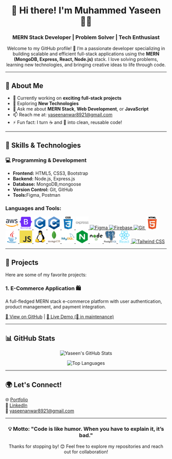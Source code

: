 <h1 align="center">👋 Hi there! I'm Muhammed Yaseen 👨‍💻</h1>
<h3 align="center">MERN Stack Developer | Problem Solver | Tech Enthusiast</h3>

<p align="center">
  Welcome to my GitHub profile! 🚀 I’m a passionate developer specializing in building scalable and efficient full-stack applications using the <b>MERN (MongoDB, Express, React, Node.js)</b> stack. I love solving problems, learning new technologies, and bringing creative ideas to life through code.
</p>

---

<h2>🌟 About Me</h2>
<ul>
  <li>🔭 Currently working on <b>exciting full-stack projects</b></li>
  <li>🌱 Exploring <b>New Technologies</b></li>
  <li>💬 Ask me about <b>MERN Stack</b>, <b>Web Development</b>, or <b>JavaScript</b></li>
  <li>📫 Reach me at: <a href="mailto:yaseenanwar8921@gmail.com">yaseenanwar8921@gmail.com</a></li>
  <li>⚡ Fun fact: I turn ☕ and 🍕 into clean, reusable code!</li>
</ul>

---

<h2>🚀 Skills & Technologies</h2>

<h3>💻 Programming & Development</h3>
<ul>
  <li><b>Frontend:</b> HTML5, CSS3, Bootstrap</li>
  <li><b>Backend:</b> Node.js, Express.js</li>
  <li><b>Database:</b> MongoDB,mongoose</li>
  <li><b>Version Control:</b> Git, GitHub</li>
  <li><b>Tools:</b>Figma, Postman</li>
</ul>

<h3 align="left">Languages and Tools:</h3>
<p align="left">
  <a href="https://aws.amazon.com" target="_blank" rel="noreferrer">
    <img src="https://raw.githubusercontent.com/devicons/devicon/master/icons/amazonwebservices/amazonwebservices-original-wordmark.svg" alt="AWS" width="40" height="40"/>
  </a>
  <a href="https://getbootstrap.com" target="_blank" rel="noreferrer">
    <img src="https://raw.githubusercontent.com/devicons/devicon/master/icons/bootstrap/bootstrap-plain-wordmark.svg" alt="Bootstrap" width="40" height="40"/>
  </a>
  <a href="https://www.cprogramming.com/" target="_blank" rel="noreferrer">
    <img src="https://raw.githubusercontent.com/devicons/devicon/master/icons/c/c-original.svg" alt="C" width="40" height="40"/>
  </a>
  <a href="https://www.w3schools.com/cpp/" target="_blank" rel="noreferrer">
    <img src="https://raw.githubusercontent.com/devicons/devicon/master/icons/cplusplus/cplusplus-original.svg" alt="C++" width="40" height="40"/>
  </a>
  <a href="https://www.w3schools.com/css/" target="_blank" rel="noreferrer">
    <img src="https://raw.githubusercontent.com/devicons/devicon/master/icons/css3/css3-original-wordmark.svg" alt="CSS3" width="40" height="40"/>
  </a>
  <a href="https://expressjs.com" target="_blank" rel="noreferrer">
    <img src="https://raw.githubusercontent.com/devicons/devicon/master/icons/express/express-original-wordmark.svg" alt="Express.js" width="40" height="40"/>
  </a>
  <a href="https://www.figma.com/" target="_blank" rel="noreferrer">
    <img src="https://www.vectorlogo.zone/logos/figma/figma-icon.svg" alt="Figma" width="40" height="40"/>
  </a>
  <a href="https://firebase.google.com/" target="_blank" rel="noreferrer">
    <img src="https://www.vectorlogo.zone/logos/firebase/firebase-icon.svg" alt="Firebase" width="40" height="40"/>
  </a>
  <a href="https://git-scm.com/" target="_blank" rel="noreferrer">
    <img src="https://www.vectorlogo.zone/logos/git-scm/git-scm-icon.svg" alt="Git" width="40" height="40"/>
  </a>
  <a href="https://www.w3.org/html/" target="_blank" rel="noreferrer">
    <img src="https://raw.githubusercontent.com/devicons/devicon/master/icons/html5/html5-original-wordmark.svg" alt="HTML5" width="40" height="40"/>
  </a>
  <a href="https://www.java.com" target="_blank" rel="noreferrer">
    <img src="https://raw.githubusercontent.com/devicons/devicon/master/icons/java/java-original.svg" alt="Java" width="40" height="40"/>
  </a>
  <a href="https://developer.mozilla.org/en-US/docs/Web/JavaScript" target="_blank" rel="noreferrer">
    <img src="https://raw.githubusercontent.com/devicons/devicon/master/icons/javascript/javascript-original.svg" alt="JavaScript" width="40" height="40"/>
  </a>
  <a href="https://www.linux.org/" target="_blank" rel="noreferrer">
    <img src="https://raw.githubusercontent.com/devicons/devicon/master/icons/linux/linux-original.svg" alt="Linux" width="40" height="40"/>
  </a>
  <a href="https://www.mongodb.com/" target="_blank" rel="noreferrer">
    <img src="https://raw.githubusercontent.com/devicons/devicon/master/icons/mongodb/mongodb-original-wordmark.svg" alt="MongoDB" width="40" height="40"/>
  </a>
  <a href="https://www.mysql.com/" target="_blank" rel="noreferrer">
    <img src="https://raw.githubusercontent.com/devicons/devicon/master/icons/mysql/mysql-original-wordmark.svg" alt="MySQL" width="40" height="40"/>
  </a>
  <a href="https://www.nginx.com" target="_blank" rel="noreferrer">
    <img src="https://raw.githubusercontent.com/devicons/devicon/master/icons/nginx/nginx-original.svg" alt="Nginx" width="40" height="40"/>
  </a>
  <a href="https://nodejs.org" target="_blank" rel="noreferrer">
    <img src="https://raw.githubusercontent.com/devicons/devicon/master/icons/nodejs/nodejs-original-wordmark.svg" alt="Node.js" width="40" height="40"/>
  </a>
  <a href="https://www.postgresql.org" target="_blank" rel="noreferrer">
    <img src="https://raw.githubusercontent.com/devicons/devicon/master/icons/postgresql/postgresql-original-wordmark.svg" alt="PostgreSQL" width="40" height="40"/>
  </a>
  <a href="https://reactjs.org/" target="_blank" rel="noreferrer">
    <img src="https://raw.githubusercontent.com/devicons/devicon/master/icons/react/react-original-wordmark.svg" alt="React.js" width="40" height="40"/>
  </a>
  <a href="https://tailwindcss.com/" target="_blank" rel="noreferrer">
    <img src="https://www.vectorlogo.zone/logos/tailwindcss/tailwindcss-icon.svg" alt="Tailwind CSS" width="40" height="40"/>
  </a>
</p>


---


<h2>📂 Projects</h2>
<p>Here are some of my favorite projects:</p>

<h3>1. E-Commerce Application 🛍️</h3>
<p>A full-fledged MERN stack e-commerce platform with user authentication, product management, and payment integration.</p>
<a href="#">🔗 View on GitHub</a> | <a href="#">🚀 Live Demo <span>(🔧 in maintenance)</span></a>


---

<h2>📊 GitHub Stats</h2>
<p align="center">
  <img src="https://github-readme-stats.vercel.app/api?username=muhammed-yaseen&show_icons=true&theme=radical" alt="Yaseen's GitHub Stats" />
</p>
<p align="center">
  <img src="https://github-readme-stats.vercel.app/api/top-langs/?username=muhammed-yaseen&layout=compact&theme=radical" alt="Top Languages" />
</p>

---

<h2>🌍 Let's Connect!</h2>
<p>
  🌐 <a href="#">Portfolio</a><br>
  💼 <a href="https://www.linkedin.com/in/muhammed-yaseen-a-363a7a27b/">LinkedIn</a><br>
  📧 <a href="mailto:yaseenanwar8921@gmail.com">yaseenanwar8921@gmail.com</a>
</p>

---

<h3 align="center">💡 Motto: "Code is like humor. When you have to explain it, it’s bad."</h3>
<p align="center">Thanks for stopping by! 😊 Feel free to explore my repositories and reach out for collaboration!</p>
